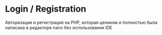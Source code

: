 # Login / Registration

Авторизация и регистрация на PHP, которая целиком и полностью была написана в редакторе nano без использования IDE

